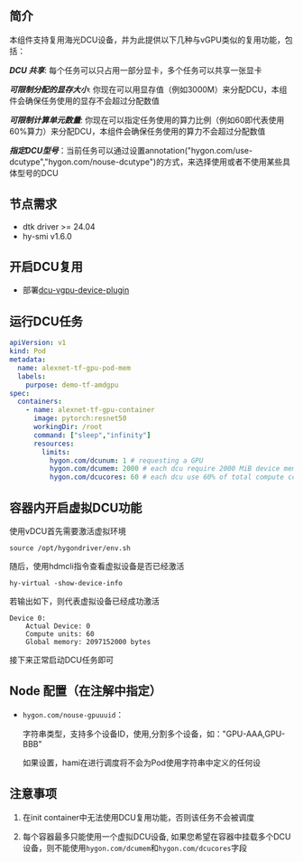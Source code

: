 ## 简介

本组件支持复用海光DCU设备，并为此提供以下几种与vGPU类似的复用功能，包括：

***DCU 共享***: 每个任务可以只占用一部分显卡，多个任务可以共享一张显卡

***可限制分配的显存大小***: 你现在可以用显存值（例如3000M）来分配DCU，本组件会确保任务使用的显存不会超过分配数值

***可限制计算单元数量***: 你现在可以指定任务使用的算力比例（例如60即代表使用60%算力）来分配DCU，本组件会确保任务使用的算力不会超过分配数值

***指定DCU型号***：当前任务可以通过设置annotation("hygon.com/use-dcutype","hygon.com/nouse-dcutype")的方式，来选择使用或者不使用某些具体型号的DCU

## 节点需求

* dtk driver >= 24.04
* hy-smi v1.6.0

## 开启DCU复用

* 部署[dcu-vgpu-device-plugin](https://github.com/Project-HAMi/dcu-vgpu-device-plugin)

## 运行DCU任务

```yaml
apiVersion: v1
kind: Pod
metadata:
  name: alexnet-tf-gpu-pod-mem
  labels:
    purpose: demo-tf-amdgpu
spec:
  containers:
    - name: alexnet-tf-gpu-container
      image: pytorch:resnet50
      workingDir: /root
      command: ["sleep","infinity"]
      resources:
        limits:
          hygon.com/dcunum: 1 # requesting a GPU
          hygon.com/dcumem: 2000 # each dcu require 2000 MiB device memory
          hygon.com/dcucores: 60 # each dcu use 60% of total compute cores

```

## 容器内开启虚拟DCU功能

使用vDCU首先需要激活虚拟环境
```
source /opt/hygondriver/env.sh
```

随后，使用hdmcli指令查看虚拟设备是否已经激活
```
hy-virtual -show-device-info
```

若输出如下，则代表虚拟设备已经成功激活
```
Device 0:
	Actual Device: 0
	Compute units: 60
	Global memory: 2097152000 bytes
```

接下来正常启动DCU任务即可

## Node 配置（在注解中指定）

* `hygon.com/nouse-gpuuuid`：
  
  字符串类型，支持多个设备ID，使用,分割多个设备，如："GPU-AAA,GPU-BBB"

  如果设置，hami在进行调度将不会为Pod使用字符串中定义的任何设

## 注意事项

1. 在init container中无法使用DCU复用功能，否则该任务不会被调度

2. 每个容器最多只能使用一个虚拟DCU设备, 如果您希望在容器中挂载多个DCU设备，则不能使用`hygon.com/dcumem`和`hygon.com/dcucores`字段

